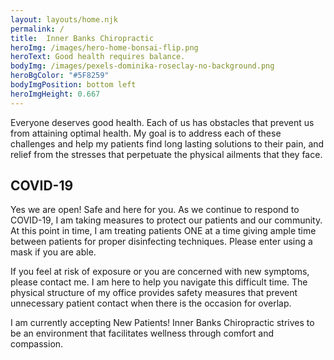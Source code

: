 ```yaml
---
layout: layouts/home.njk
permalink: /
title:  Inner Banks Chiropractic
heroImg: /images/hero-home-bonsai-flip.png
heroText: Good health requires balance.
bodyImg: /images/pexels-dominika-roseclay-no-background.png
heroBgColor: "#5F8259"
bodyImgPosition: bottom left
heroImgHeight: 0.667
---
```


Everyone deserves good health. Each of us has obstacles that prevent us from attaining optimal health. My goal is to address each of these challenges and help my patients find long lasting solutions to their pain, and relief from the stresses that perpetuate the physical ailments that they face. 


<div class="greenbox">

  ## COVID-19

  Yes we are open! Safe and here for you. As we continue to respond to COVID-19, I am taking measures to protect our patients and our community. At this point in time, I am treating patients ONE at a time giving ample time between patients for proper disinfecting techniques. Please enter using a mask if you are able.

  If you feel at risk of exposure or you are concerned with new symptoms, please contact me. I am here to help you navigate this difficult time. The physical structure of my office provides safety measures that prevent unnecessary patient contact when there is the occasion for overlap.

</div>


I am currently accepting New Patients! Inner Banks Chiropractic strives to be an environment that facilitates wellness through comfort and compassion.
